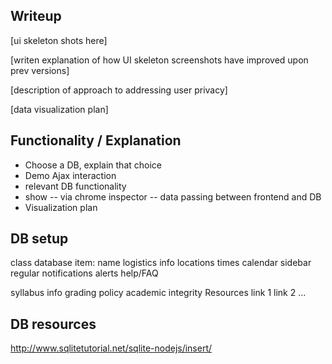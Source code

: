 
## Writeup

[ui skeleton shots here]

[writen explanation of how UI skeleton screenshots have improved upon prev versions]

[description of approach to addressing user privacy]

[data visualization plan]

## Functionality / Explanation

- Choose a DB, explain that choice
- Demo Ajax interaction
- relevant DB functionality
- show -- via chrome inspector -- data passing between frontend and DB
- Visualization plan

## DB setup


class database item:
  name
  logistics info
    locations
    times
  calendar
  sidebar
    regular notifications
    alerts
    help/FAQ

  syllabus info
    grading policy
    academic integrity 
    Resources 
      link 1
      link 2 
      ...

## DB resources

http://www.sqlitetutorial.net/sqlite-nodejs/insert/


